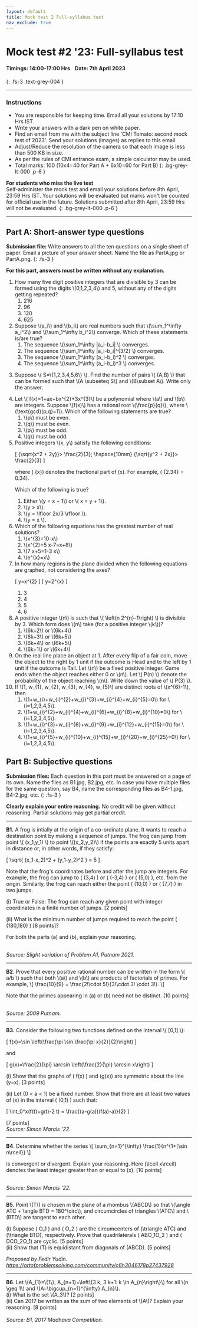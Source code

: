 ```yaml
---
layout: default
title: Mock test 2 Full-syllabus test
nav_exclude: true
---
```



#  Mock test #2 '23: Full-syllabus test

#### Timings: 14:00-17:00 Hrs &nbsp;&nbsp;  Date: 7th April 2023
{: .fs-3 .text-grey-004 }

---


### Instructions

- You are responsible for keeping time. Email all your solutions by 17:10 Hrs IST.
- Write your answers with a dark pen on white paper.
- Find an email from me with the subject line 'CMI Tomato: second mock test of 2023'. Send your solutions (images) as replies to this email.
- Adjust/Reduce the resolution of the camera so that each image is less than 500 KB in size.
- As per the rules of CMI entrance exam, a simple calculator may be used.
- Total marks: 100 (10x4=40 for Part A + 6x10=60 for Part B)
{: .bg-grey-lt-000 .p-6 }


**For students who miss the live test**<br>
Self-administer the mock test and email your solutions before 8th April, 23:59 Hrs IST. Your solutions will be evaluated
but marks won't be counted for official use in the future. Solutions submitted after 8th April, 23:59 Hrs will not be evaluated.
{: .bg-grey-lt-000 .p-6 }

---



## Part A: Short-answer type questions

**Submission file:** Write answers to all the ten questions on a single sheet of paper. Email a picture of your answer sheet. Name the file as PartA.jpg or PartA.png.
{: .fs-3 }

**For this part, answers must be written without any explanation.**

<ol>

<li>How many five digit positive integers that are divisible by 3 can be formed using the digits \(0,1,2,3,4\) and 5, without any of the digits getting repeated?<br>
<ol>
<li>216 </li>
<li>96 </li>
<li>120 </li>
<li>625 </li>
</ol>

</li>


<li>
Suppose \(a_i\) and \(b_i\) are real numbers such that \(\sum_1^\infty a_i^2\) and \(\sum_1^\infty b_i^2\) converge. Which of these statements is/are true?

<ol>
<li>The sequence \(\sum_1^\infty |a_i-b_i| \) converges. </li>
<li>The sequence \(\sum_1^\infty |a_i-b_i|^{3/2} \) converges. </li>
<li>The sequence \(\sum_1^\infty (a_i-b_i)^2 \) converges. </li>
<li>The sequence \(\sum_1^\infty (a_i-b_i)^3 \) converges. </li>
</ol>
</li>


<li>
<p>
Suppose \( S=\{1,2,3,4,5,6\} \).  Find the number of pairs \( (A,B) \)
that can be formed such that \(A \subseteq S\) and \(B\subset A\). Write only the answer.
</p>
</li>


<li> Let \( f(x)=1+ax+bx^{2}+3x^{3}\) be a polynomial where \(a\) and \(b\) are integers. Suppose \(f(x)\) has a
rational root \(\frac{p}{q}\), where \(\text{gcd}(p,q)=1\). Which of the following statements are true?<br>

<ol>
<li>\(p\) must be even. </li>
<li> \(q\) must be even. </li>
<li> \(p\) must be odd. </li>
<li> \(q\) must be odd. </li>
</ol>

</li>



<li> Positive integers \(x, y\) satisfy the following conditions:

\[ \{\sqrt{x^2 + 2y}\}> \frac{2}{3}; \hspace{10mm} \{\sqrt{y^2 + 2x}\}> \frac{2}{3} \]

where \( \{x\}\) denotes the fractional part of \(x\). For example, \( \{2.34\} = 0.34\).


Which of the following is true?<br>

<ol>
<li> Either \(y = x + 1\) or \( x = y + 1\). </li>
<li> \(y > x\). </li>
<li> \(y = \lfloor 2x/3 \rfloor \). </li>
<li> \(y = x \). </li>
</ol>

</li>



<li>Which of the following equations has the greatest number of real solutions?<br>

<ol>
<li>\(x^{3}=10-x\)</li>
<li>\(x^{2}+5 x-7=x+8\)</li>
<li>\(7 x+5=1-3 x\)</li>
<li>\(e^{x}=x\)</li>
</ol>

</li>


<li>In how many regions is the plane divided when the following equations are graphed, not considering the axes? 

\[ y=x^{2} \]
\[ y=2^{x} \]

<ol>
<li>3</li>
<li>4</li>
<li>5</li>
<li>6</li>
</ol>

</li>



<li>
A positive integer \(n\) is such that \( \left(n 2^{n}-1\right) \) is divisible by 3. 
Which form does \(n\) take (for a positive integer \(k\))?<br>

<ol>
<li>\(6k+2\) or \(6k+4\)</li>
<li>\(6k+3\) or \(6k+5\)</li>
<li>\(6k+4\) or \(6k+5\)</li>
<li>\(6k+1\) or \(6k+4\)</li>
</ol>
</li>


<li>On the real line place an object at 1. After every flip of a fair coin, move the object to the right by 1 unit if the outcome is Head and to the left by 1 unit if the outcome is Tail.
Let \(n\) be a fixed positive integer. Game ends when the object reaches either 0 or \(n\). Let \( P(n) \) denote the
probability of the object reaching \(n\). Write down the value of \( P(3) \).
</li>



<li> If \(1, w_{1}, w_{2}, w_{3}, w_{4}, w_{5}\) are distinct roots of \(x^{6}-1\), then<br>
<ol>
<li> \(1+w_{i}+w_{i}^{2}+w_{i}^{3}+w_{i}^{4}+w_{i}^{5}=0\) for \(i=1,2,3,4,5\). </li>
<li> \(1+w_{i}^{2}+w_{i}^{4}+w_{i}^{6}+w_{i}^{8}+w_{i}^{10}=0\) for \(i=1,2,3,4,5\). </li>
<li> \(1+w_{i}^{3}+w_{i}^{6}+w_{i}^{9}+w_{i}^{12}+w_{i}^{15}=0\) for \(i=1,2,3,4,5\). </li>
<li> \(1+w_{i}^{5}+w_{i}^{10}+w_{i}^{15}+w_{i}^{20}+w_{i}^{25}=0\) for \(i=1,2,3,4,5\).</li>
</ol>
</li>



</ol>



## Part B: Subjective questions

**Submission files:** Each question in this part must be answered on a page of its own. Name the files as B1.jpg, B2.jpg, etc. In case you have multiple files
for the same question, say B4, name the corresponding files as B4-1.jpg, B4-2.jpg, etc.
{: .fs-3 }


**Clearly explain your entire reasoning.** No credit will be given without reasoning. Partial solutions may get partial credit.


---


<p><b>B1.</b> A frog is intially at the origin of a co-ordinate plane. It wants to reach a destination point by making a sequence of jumps.
The frog can jump from point \( (x_1,y_1) \) to  point
\((x_2,y_2)\) if the points are exactly 5 units apart in distance or, in other words, if they satisfy:

\[ \sqrt{ (x_1-x_2)^2 + (y_1-y_2)^2 } = 5 \]

Note that the frog's coordinates before and after the jump are integers. For example, the frog can jump to \( (3,4) \) or \( (-3,4) \) or \( (5,0) \), etc. 
from the origin. Similarly, the frog can reach either the point \( (10,0) \) or \( (7,7) \) in two jumps.<br>

(i) True or False: The frog can reach any given point with integer coordinates in a finite number of jumps. [2 points]<br>

(ii) What is the minimum number of jumps required to reach the point \( (180,180) \) [8 points]?<br>

For both the parts (a) and (b), explain your reasoning.

<br><i>Source: Slight variation of Problem A1, Putnam 2021.</i><br>
</p>


---

<p><b>B2</b>.  Prove that every positive rational number can be written in the form \( a/b \) such that both \(a\)
and \(b\) are products of factorials of primes. For example,
\[
\frac{10}{9} = \frac{2!\cdot 5!}{3!\cdot 3! \cdot 3!}.
\]

Note that the primes appearing in \(a\) or \(b\) need not be distinct. [10 points]

<br><i>Source: 2009 Putnam.</i>
</p>



---




<p><b>B3.</b> Consider the following two functions defined on the interval \( [0,1] \):

\[ f(x)=\sin \left(\frac{\pi \sin \frac{\pi x}{2}}{2}\right) \]

and

\[ g(x)=\frac{2}{\pi} \arcsin \left(\frac{2}{\pi} \arcsin x\right) \]

(i) Show that the graphs of \( f(x) \) and \(g(x)\) are symmetric about the line \(y=x\). [3 points]<br>

(ii) Let \(0 < a < 1\) be a fixed number. Show that there are at least two values of \(x\) in the interval \( (0,1) \) such that:

\[ \int_0^x(f(t)+g(t)-2 t) = \frac{(a-g(a))(f(a)-a)}{2}  \]


[7 points]
<br><i>Source: Simon Marais '22.</i>
</p>

---

<p><b>B4</b>.  Determine whether the series
\[ \sum_{n=1}^{\infty} \frac{1}{n^{1+[\sin n\rceil}} \]

is convergent or divergent. Explain your reasoning. 
Here \(\lceil x\rceil\) denotes the least integer greater than or equal to \(x\). [10 points]

<br><i>Source: Simon Marais '22.</i>
</p>


---


<p><b>B5</b>. Point \(T\) is chosen in the plane of a rhombus \(ABCD\) so that \(\angle ATC + \angle BTD = 180^\circ\), and circumcircles of triangles \(ATC\) and \(BTD\) are tangent to each other. <br>

(i) Suppose \( O_1 \) and \( O_2 \) are the circumcenters of \(\triangle ATC\) and \(\triangle BTD\), respectively. Prove that
quadrilaterals \( ABO_1O_2 \) and \( DCO_2O_1\) are cyclic. [5 points]<br>
(ii) Show that \(T\) is equidistant from diagonals of \(ABCD\). [5 points]<br>

<i>Proposed by Fedir Yudin.</i>
<i>https://artofproblemsolving.com/community/c6h3046178p27437928</i>

</p>


---

<p><b>B6</b>.   Let \(A_{1}=\{1\}, A_{n+1}=\left\{3 k, 3 k+1: k \in A_{n}\right\}\) for all \(n \geq 1\) and \(A=\bigcup_{n=1}^{\infty} A_{n}\).<br>
(i) What is the set \(A_3\)? [2 points]<br>
(ii) Can 2017 be written as the sum of two elements of \(A\)? Explain your reasoning. [8 points]<br>
<br><i>Source: B1, 2017 Madhava Competition.</i>
</p>



